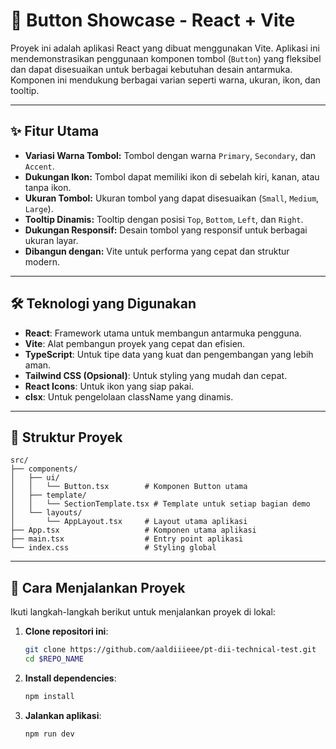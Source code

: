 # 🚀 Button Showcase - React + Vite

Proyek ini adalah aplikasi React yang dibuat menggunakan Vite. Aplikasi ini mendemonstrasikan penggunaan komponen tombol (`Button`) yang fleksibel dan dapat disesuaikan untuk berbagai kebutuhan desain antarmuka. Komponen ini mendukung berbagai varian seperti warna, ukuran, ikon, dan tooltip.

---

## ✨ Fitur Utama

- **Variasi Warna Tombol:** Tombol dengan warna `Primary`, `Secondary`, dan `Accent`.
- **Dukungan Ikon:** Tombol dapat memiliki ikon di sebelah kiri, kanan, atau tanpa ikon.
- **Ukuran Tombol:** Ukuran tombol yang dapat disesuaikan (`Small`, `Medium`, `Large`).
- **Tooltip Dinamis:** Tooltip dengan posisi `Top`, `Bottom`, `Left`, dan `Right`.
- **Dukungan Responsif:** Desain tombol yang responsif untuk berbagai ukuran layar.
- **Dibangun dengan:** Vite untuk performa yang cepat dan struktur modern.

---

## 🛠️ Teknologi yang Digunakan

- **React**: Framework utama untuk membangun antarmuka pengguna.
- **Vite**: Alat pembangun proyek yang cepat dan efisien.
- **TypeScript**: Untuk tipe data yang kuat dan pengembangan yang lebih aman.
- **Tailwind CSS (Opsional)**: Untuk styling yang mudah dan cepat.
- **React Icons**: Untuk ikon yang siap pakai.
- **clsx**: Untuk pengelolaan className yang dinamis.

---

## 📂 Struktur Proyek

```plaintext
src/
├── components/
│   ├── ui/
│   │   └── Button.tsx        # Komponen Button utama
│   ├── template/
│   │   └── SectionTemplate.tsx # Template untuk setiap bagian demo
│   └── layouts/
│       └── AppLayout.tsx     # Layout utama aplikasi
├── App.tsx                   # Komponen utama aplikasi
├── main.tsx                  # Entry point aplikasi
└── index.css                 # Styling global
```

---

## 🚀 Cara Menjalankan Proyek
Ikuti langkah-langkah berikut untuk menjalankan proyek di lokal:

1. **Clone repositori ini**:
   ```bash
   git clone https://github.com/aaldiiieee/pt-dii-technical-test.git
   cd $REPO_NAME
   ```

2. **Install dependencies**:
   ```bash
   npm install
   ```

3. **Jalankan aplikasi**:
   ```bash
   npm run dev
   ```
